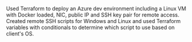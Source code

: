Used Terraform to deploy an Azure dev environment including a Linux VM with Docker loaded, NIC, public IP and SSH key pair for remote access. Created remote SSH scripts for Windows and Linux and used Terraform variables with conditionals to determine which script to use based on client's OS. 